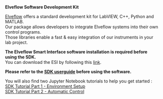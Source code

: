 **Elveflow Software Development Kit**

[Elveflow](https://elveflow.com) offers a standard development kit for LabVIEW, C++, Python and MATLAB.  
Our package allows developers to integrate Elveflow systems into their own control programs.  
Those libraries enable a fast & easy integration of our instruments in your lab project.  

**The Elveflow Smart Interface software installation is required before using the SDK.**  
You can download the ESI by following this [link](https://www.elveflow.com/microfluidic-products/microfluidics-software/elveflow-software-sdk/ "Elveflow Software & SDK").  

**Please refer to the [SDK userguide](User%20Guide%20SDK%20V3_06_00.pdf) before using the software.**

You will also find two Jupyter Notebook tutorials to help you get started :  
[SDK Tutorial Part 1 - Environment Setup](SDK%20Tutorial%20Part%201%20-%20Env.%20Setup.ipynb)  
[SDK Tutorial Part 2 - Automatic Control](SDK%20Tutorial%20Part%202%20-%20Automatic%20Control.ipynb)  
